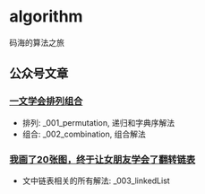 # algorithm
码海的算法之旅

## 公众号文章

### [一文学会排列组合](https://mp.weixin.qq.com/mp/profile_ext?action=home&__biz=MzI5MTU1MzM3MQ==&scene=124#wechat_redirect)


* 排列: _001_permutation, 递归和字典序解法
* 组合: _002_combination, 组合解法

### [我画了20张图，终于让女朋友学会了翻转链表](https://mp.weixin.qq.com/s/Thxzq5JBWVsKNGWYSH6sDA)


* 文中链表相关的所有解法: _003_linkedList

